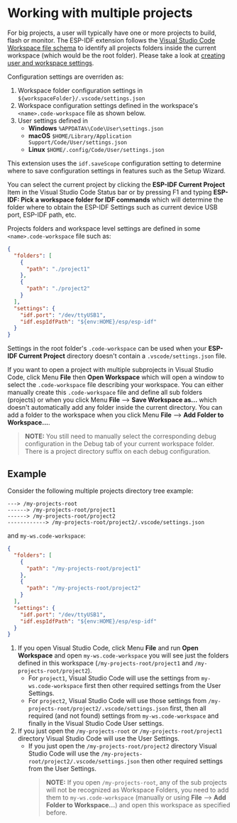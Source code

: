 # Working with multiple projects

For big projects, a user will typically have one or more projects to build, flash or monitor. The ESP-IDF extension follows the [Visual Studio Code Workspace file schema](https://code.visualstudio.com/docs/editor/multi-root-workspaces#_workspace-file-schema) to identify all projects folders inside the current workspace (which would be the root folder). Please take a look at [creating user and workspace settings](https://code.visualstudio.com/docs/getstarted/settings#_creating-user-and-workspace-settings).

Configuration settings are overriden as:

1) Workspace folder configuration settings in `${workspaceFolder}/.vscode/settings.json`
2) Workspace configuration settings defined in the workspace's `<name>.code-workspace` file as shown below.
3) User settings defined in
   * **Windows** `%APPDATA%\Code\User\settings.json`
   * **macOS** `$HOME/Library/Application Support/Code/User/settings.json`
   * **Linux** `$HOME/.config/Code/User/settings.json`

This extension uses the `idf.saveScope` configuration setting to determine where to save configuration settings in features such as the Setup Wizard.

You can select the current project by clicking the **ESP-IDF Current Project** Item in the Visual Studio Code Status bar or by pressing F1 and typing **ESP-IDF: Pick a workspace folder for IDF commands** which will determine the folder where to obtain the ESP-IDF Settings such as current device USB port, ESP-IDF path, etc.

Projects folders and workspace level settings are defined in some `<name>.code-workspace` file such as:

```JSON
{
  "folders": [
    {
      "path": "./project1"
    },
    {
      "path": "./project2"
    }
  ],
  "settings": {
    "idf.port": "/dev/ttyUSB1",
    "idf.espIdfPath": "${env:HOME}/esp/esp-idf"
  }
}
```

Settings in the root folder's `.code-workspace` can be used when your **ESP-IDF Current Project** directory doesn't contain a `.vscode/settings.json` file.

If you want to open a project with multiple subprojects in Visual Studio Code, click Menu **File** then **Open Workspace** which will open a window to select the `.code-workspace` file describing your workspace.
You can either manually create this `.code-workspace` file and define all sub folders (projects) or when you click Menu **File** --> **Save Workspace as...** which doesn't automatically add any folder inside the current directory.
You can add a folder to the workspace when you click Menu **File** --> **Add Folder to Workspace...**.

> **NOTE:** You still need to manually select the corresponding debug configuration in the Debug tab of your current workspace folder. There is a project directory suffix on each debug configuration.

## Example

Consider the following multiple projects directory tree example:

```
---> /my-projects-root
------> /my-projects-root/project1
------> /my-projects-root/project2
------------> /my-projects-root/project2/.vscode/settings.json
```

and `my-ws.code-workspace`:

```json
{
  "folders": [
    {
      "path": "/my-projects-root/project1"
    },
    {
      "path": "/my-projects-root/project2"
    }
  ],
  "settings": {
    "idf.port": "/dev/ttyUSB1",
    "idf.espIdfPath": "${env:HOME}/esp/esp-idf"
  }
}
```

1. If you open Visual Studio Code, click Menu **File** and run **Open Workspace** and open `my-ws.code-workspace` you will see just the folders defined in this workspace (`/my-projects-root/project1` and `/my-projects-root/project2`).
   - For `project1`, Visual Studio Code will use the settings from `my-ws.code-workspace` first then other required settings from the User Settings.
   - For `project2`, Visual Studio Code will use those settings from `/my-projects-root/project2/.vscode/settings.json` first, then all required (and not found) settings from `my-ws.code-workspace` and finally in the Visual Studio Code User settings.
2. If you just open the `/my-projects-root` or `/my-projects-root/project1` directory Visual Studio Code will use the User Settings.
   - If you just open the `/my-projects-root/project2` directory Visual Studio Code will use the `/my-projects-root/project2/.vscode/settings.json` then other required settings from the User Settings.
     > **NOTE:** If you open `/my-projects-root`, any of the sub projects will not be recognized as Workspace Folders, you need to add them to `my-ws.code-workspace` (manually or using **File** --> **Add Folder to Workspace...**) and open this workspace as specified before.
